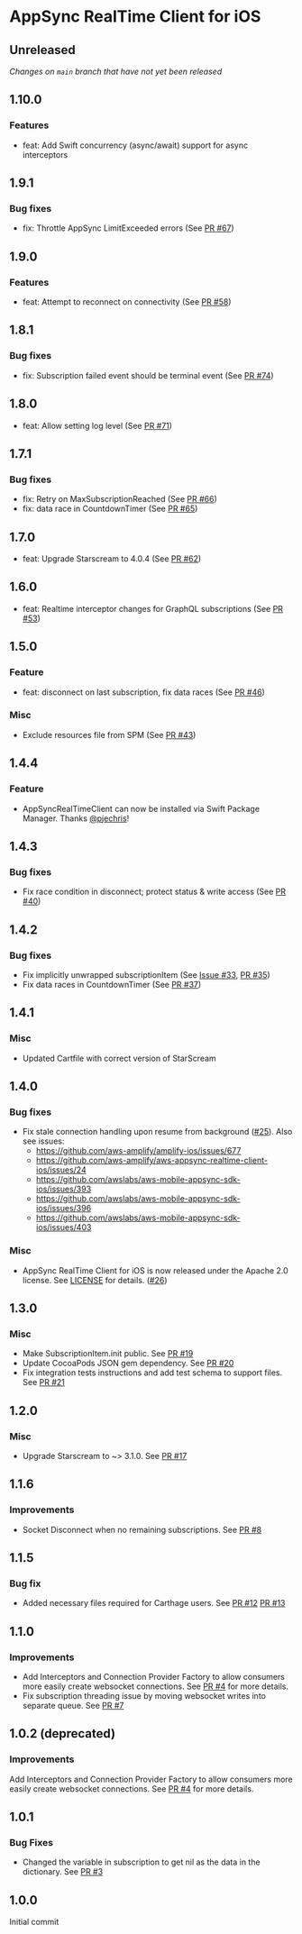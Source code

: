 # AppSync RealTime Client for iOS

## Unreleased
*Changes on `main` branch that have not yet been released*

## 1.10.0

### Features

- feat: Add Swift concurrency (async/await) support for async interceptors

## 1.9.1

### Bug fixes

- fix: Throttle AppSync LimitExceeded errors (See [PR #67](https://github.com/aws-amplify/aws-appsync-realtime-client-ios/pull/67))

## 1.9.0

### Features

- feat: Attempt to reconnect on connectivity (See [PR #58](https://github.com/aws-amplify/aws-appsync-realtime-client-ios/pull/58))

## 1.8.1

### Bug fixes

- fix: Subscription failed event should be terminal event (See [PR #74](https://github.com/aws-amplify/aws-appsync-realtime-client-ios/pull/74))

## 1.8.0

- feat: Allow setting log level (See [PR #71](https://github.com/aws-amplify/aws-appsync-realtime-client-ios/pull/71))

## 1.7.1

### Bug fixes

- fix: Retry on MaxSubscriptionReached (See [PR #66](https://github.com/aws-amplify/aws-appsync-realtime-client-ios/pull/66))
- fix: data race in CountdownTimer (See [PR #65](https://github.com/aws-amplify/aws-appsync-realtime-client-ios/pull/65))

## 1.7.0

- feat: Upgrade Starscream to 4.0.4 (See [PR #62](https://github.com/aws-amplify/aws-appsync-realtime-client-ios/pull/62))

## 1.6.0

- feat: Realtime interceptor changes for GraphQL subscriptions (See [PR #53](https://github.com/aws-amplify/aws-appsync-realtime-client-ios/pull/53))

## 1.5.0

### Feature

- feat: disconnect on last subscription, fix data races (See [PR #46](https://github.com/aws-amplify/aws-appsync-realtime-client-ios/pull/46))

### Misc

- Exclude resources file from SPM (See [PR #43](https://github.com/aws-amplify/aws-appsync-realtime-client-ios/pull/43))

## 1.4.4

### Feature

- AppSyncRealTimeClient can now be installed via Swift Package Manager. Thanks [@pjechris](https://github.com/pjechris)!

## 1.4.3

### Bug fixes

- Fix race condition in disconnect; protect status & write access (See [PR #40](https://github.com/aws-amplify/aws-appsync-realtime-client-ios/pull/40))

## 1.4.2

### Bug fixes

- Fix implicitly unwrapped subscriptionItem (See [Issue #33](https://github.com/aws-amplify/aws-appsync-realtime-client-ios/issues/33), [PR #35](https://github.com/aws-amplify/aws-appsync-realtime-client-ios/pull/35))
- Fix data races in CountdownTimer (See [PR #37](https://github.com/aws-amplify/aws-appsync-realtime-client-ios/pull/37))

## 1.4.1

### Misc

- Updated Cartfile with correct version of StarScream

## 1.4.0

### Bug fixes

- Fix stale connection handling upon resume from background ([#25](https://github.com/aws-amplify/aws-appsync-realtime-client-ios/pull/25)). Also see issues:
  - https://github.com/aws-amplify/amplify-ios/issues/677
  - https://github.com/aws-amplify/aws-appsync-realtime-client-ios/issues/24
  - https://github.com/awslabs/aws-mobile-appsync-sdk-ios/issues/393
  - https://github.com/awslabs/aws-mobile-appsync-sdk-ios/issues/396
  - https://github.com/awslabs/aws-mobile-appsync-sdk-ios/issues/403

### Misc

- AppSync RealTime Client for iOS is now released under the Apache 2.0 license. See [LICENSE](./LICENSE) for details. ([#26](https://github.com/aws-amplify/aws-appsync-realtime-client-ios/issues/26))

## 1.3.0

### Misc

- Make SubscriptionItem.init public. See [PR #19](https://github.com/aws-amplify/aws-appsync-realtime-client-ios/pull/19)
- Update CocoaPods JSON gem dependency. See [PR #20](https://github.com/aws-amplify/aws-appsync-realtime-client-ios/pull/20)
- Fix integration tests instructions and add test schema to support files. See [PR #21](https://github.com/aws-amplify/aws-appsync-realtime-client-ios/pull/21)

## 1.2.0

### Misc

- Upgrade Starscream to ~> 3.1.0. See [PR #17](https://github.com/aws-amplify/aws-appsync-realtime-client-ios/pull/17)

## 1.1.6

### Improvements

- Socket Disconnect when no remaining subscriptions. See [PR #8](https://github.com/aws-amplify/aws-appsync-realtime-client-ios/pull/8)

## 1.1.5

### Bug fix

- Added necessary files required for Carthage users. See [PR #12](https://github.com/aws-amplify/aws-appsync-realtime-client-ios/pull/12) [PR #13](https://github.com/aws-amplify/aws-appsync-realtime-client-ios/pull/13) 

## 1.1.0

### Improvements

- Add Interceptors and Connection Provider Factory to allow consumers more easily create websocket connections. See [PR #4](https://github.com/aws-amplify/aws-appsync-realtime-client-ios/pull/4) for more details.
- Fix subscription threading issue by moving websocket writes into separate queue. See [PR #7](https://github.com/aws-amplify/aws-appsync-realtime-client-ios/pull/7)

## 1.0.2 (deprecated)

### Improvements

Add Interceptors and Connection Provider Factory to allow consumers more easily create websocket connections. See [PR #4](https://github.com/aws-amplify/aws-appsync-realtime-client-ios/pull/4) for more details.

## 1.0.1

### Bug Fixes
- Changed the variable in subscription to get nil as the data in the dictionary. See [PR #3](https://github.com/aws-amplify/aws-appsync-realtime-client-ios/pull/3)

## 1.0.0
Initial commit
